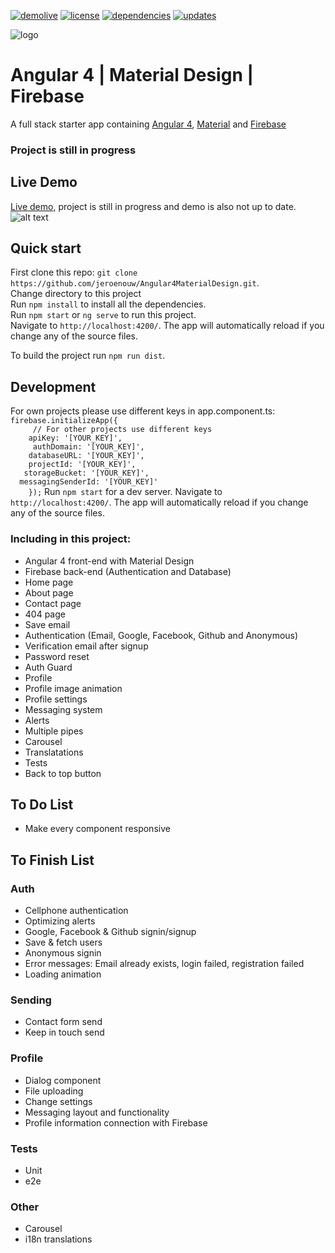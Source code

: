 [![demolive](https://img.shields.io/badge/demo-live-green.svg)](http://angular4.jerouw.nl/)
[![license](https://img.shields.io/npm/l/express.svg)](https://github.com/jeroenouw/Angular4MaterialDesign/blob/master/LICENSE/)
[![dependencies](https://img.shields.io/badge/dependencies-up%20to%20date-brightgreen.svg)](https://github.com/jeroenouw/Angular4MaterialDesign/blob/master/package.json)
[![updates](https://img.shields.io/badge/updates-weekly-yellowgreen.svg)](https://github.com/jeroenouw/Angular4MaterialDesign/commits/master)

![logo](https://jerouw.nl/wp-content/uploads/2017/05/ngfbmd.png "Logo")  

# Angular 4 | Material Design | Firebase
A full stack starter app containing [Angular 4](https://angular.io), [Material](https://material.io/) and [Firebase](https://firebase.google.com/)  

### Project is still in progress

## Live Demo

[Live demo](http://angular4.jerouw.nl), project is still in progress and demo is also not up to date.  
![alt text](https://jerouw.nl/wp-content/uploads/2017/05/ngfbmdprintscreen.png "Logo")

## Quick start

First clone this repo: `git clone https://github.com/jeroenouw/Angular4MaterialDesign.git`.  
Change directory to this project  
Run `npm install` to install all the dependencies.  
Run `npm start` or `ng serve` to run this project.  
Navigate to `http://localhost:4200/`. The app will automatically reload if you change any of the source files.  

To build the project run `npm run dist`.

## Development

For own projects please use different keys in app.component.ts:  
``` firebase.initializeApp({ ```   
```     // For other projects use different keys```  
```    apiKey: '[YOUR_KEY]',```  
```     authDomain: '[YOUR_KEY]',```  
```    databaseURL: '[YOUR_KEY]',```  
```    projectId: '[YOUR_KEY]',```  
```   storageBucket: '[YOUR_KEY]',```    
```  messagingSenderId: '[YOUR_KEY]'```  
```    });``` 
Run `npm start` for a dev server. Navigate to `http://localhost:4200/`. The app will automatically reload if you change any of the source files.

### Including in this project:
* Angular 4 front-end with Material Design
* Firebase back-end (Authentication and Database)
* Home page
* About page
* Contact page
* 404 page
* Save email
* Authentication (Email, Google, Facebook, Github and Anonymous)
* Verification email after signup
* Password reset
* Auth Guard
* Profile
* Profile image animation
* Profile settings
* Messaging system
* Alerts
* Multiple pipes
* Carousel
* Translatations
* Tests
* Back to top button

## To Do List
* Make every component responsive

## To Finish List
### Auth
* Cellphone authentication
* Optimizing alerts
* Google, Facebook & Github signin/signup
* Save & fetch users
* Anonymous signin
* Error messages: Email already exists, login failed, registration failed
* Loading animation

### Sending
* Contact form send
* Keep in touch send

### Profile
* Dialog component
* File uploading
* Change settings
* Messaging layout and functionality
* Profile information connection with Firebase

### Tests
* Unit
* e2e

### Other
* Carousel
* i18n translations


